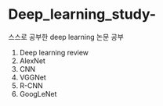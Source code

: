 # Deep_learning_study-
스스로 공부한 deep learning 논문 공부 
1. Deep learning review
2. AlexNet
3. CNN
4. VGGNet
5. R-CNN 
6. GoogLeNet
